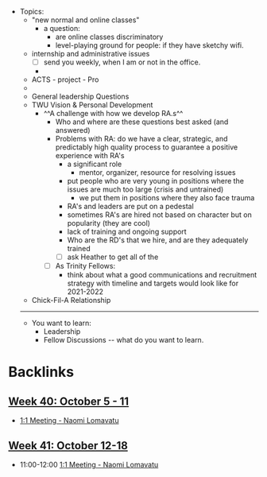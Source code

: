 - Topics: 
    - "new normal and online classes"
        - a question: 
            - are online classes discriminatory
            - level-playing ground for people: if they have sketchy wifi. 
    - internship and administrative issues
        - [ ] send you weekly, when I am or not in the office. 
        - 
    - ACTS - project - Pro
    - 
    - General leadership Questions
    - TWU Vision & Personal Development
        - ^^A challenge with how we develop RA.s^^ 
            - Who and where are these questions best asked (and answered)
            - Problems with RA: do we have a clear, strategic, and predictably high quality process to guarantee a positive experience with RA's
                - a significant role
                    - mentor, organizer, resource for resolving issues
                - put people who are very young in positions where the issues are much too large (crisis and untrained)
                    - we put them in positions where they also face trauma
                - RA's and leaders are put on a pedestal
                - sometimes RA's are hired not based on character but on popularity (they are cool)
                - lack of training and ongoing support
                - Who are the RD's that we hire, and are they adequately trained
                - [ ] ask Heather to get all of the 
            - [ ] As Trinity Fellows: 
                - think about what a good communications and recruitment strategy with timeline and targets would look like for 2021-2022
    - Chick-Fil-A Relationship
    - ---------------------
    - You want to learn:
        - Leadership
        - Fellow Discussions -- what do you want to learn. 

# Backlinks
## [Week 40: October 5 - 11](<Week 40: October 5 - 11.md>)
- [1:1 Meeting - Naomi Lomavatu ](<1:1 Meeting - Naomi Lomavatu .md>)

## [Week 41: October 12-18](<Week 41: October 12-18.md>)
- 11:00-12:00 [1:1 Meeting - Naomi Lomavatu ](<1:1 Meeting - Naomi Lomavatu .md>)


